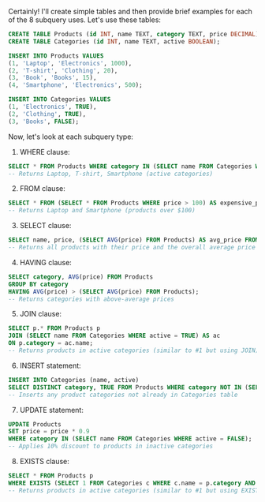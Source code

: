 Certainly! I'll create simple tables and then provide brief examples for each of the 8 subquery uses. Let's use these tables:

```sql
CREATE TABLE Products (id INT, name TEXT, category TEXT, price DECIMAL);
CREATE TABLE Categories (id INT, name TEXT, active BOOLEAN);

INSERT INTO Products VALUES 
(1, 'Laptop', 'Electronics', 1000),
(2, 'T-shirt', 'Clothing', 20),
(3, 'Book', 'Books', 15),
(4, 'Smartphone', 'Electronics', 500);

INSERT INTO Categories VALUES 
(1, 'Electronics', TRUE),
(2, 'Clothing', TRUE),
(3, 'Books', FALSE);
```

Now, let's look at each subquery type:

1. WHERE clause:
```sql
SELECT * FROM Products WHERE category IN (SELECT name FROM Categories WHERE active = TRUE);
-- Returns Laptop, T-shirt, Smartphone (active categories)
```

2. FROM clause:
```sql
SELECT * FROM (SELECT * FROM Products WHERE price > 100) AS expensive_products;
-- Returns Laptop and Smartphone (products over $100)
```

3. SELECT clause:
```sql
SELECT name, price, (SELECT AVG(price) FROM Products) AS avg_price FROM Products;
-- Returns all products with their price and the overall average price
```

4. HAVING clause:
```sql
SELECT category, AVG(price) FROM Products 
GROUP BY category 
HAVING AVG(price) > (SELECT AVG(price) FROM Products);
-- Returns categories with above-average prices
```

5. JOIN clause:
```sql
SELECT p.* FROM Products p
JOIN (SELECT name FROM Categories WHERE active = TRUE) AS ac
ON p.category = ac.name;
-- Returns products in active categories (similar to #1 but using JOIN)
```

6. INSERT statement:
```sql
INSERT INTO Categories (name, active)
SELECT DISTINCT category, TRUE FROM Products WHERE category NOT IN (SELECT name FROM Categories);
-- Inserts any product categories not already in Categories table
```

7. UPDATE statement:
```sql
UPDATE Products 
SET price = price * 0.9 
WHERE category IN (SELECT name FROM Categories WHERE active = FALSE);
-- Applies 10% discount to products in inactive categories
```

8. EXISTS clause:
```sql
SELECT * FROM Products p
WHERE EXISTS (SELECT 1 FROM Categories c WHERE c.name = p.category AND c.active = TRUE);
-- Returns products in active categories (similar to #1 but using EXISTS)
```

